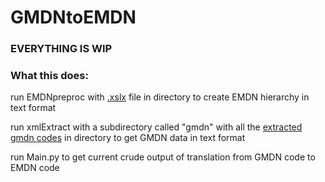# GMDNtoEMDN
### EVERYTHING IS WIP
### What this does:
run EMDNpreproc with [.xslx](https://webgate.ec.europa.eu/dyna2/emdn/) file in directory to create EMDN hierarchy in text format

run xmlExtract with a subdirectory called "gmdn" with all the [extracted gmdn codes](https://accessgudid.nlm.nih.gov/download) in directory to get GMDN data in text format

run Main.py to get current crude output of translation from GMDN code to EMDN code